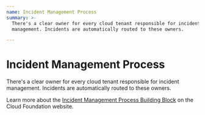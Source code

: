 ```yaml
---
name: Incident Management Process
summary: >-
  There's a clear owner for every cloud tenant responsible for incident
  management. Incidents are automatically routed to these owners. 

---
```


# Incident Management Process

There's a clear owner for every cloud tenant responsible for incident management. Incidents are automatically routed to these owners. 

Learn more about the [Incident Management Process Building Block](https://cloudfoundation.meshcloud.io/maturity-model/security-and-compliance/incident-management-process.html) on the Cloud Foundation website.
